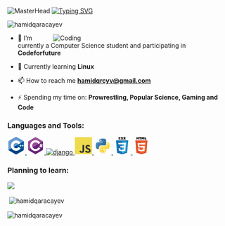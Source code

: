 ![MasterHead](https://media.tenor.com/EAktShRMJ-0AAAAd/disco-disco-elysium.gif)
<a href="https://git.io/typing-svg"><img src="https://readme-typing-svg.herokuapp.com?font=Fira+Code&size=25&pause=1000&color=1D35F7&vCenter=true&width=550&lines=Hi%2C+I'm+Hamid+Welcome+to+my+Profile!" alt="Typing SVG" /></a>
<p align="left"> <img src="https://komarev.com/ghpvc/?username=hamidqaracayev&label=Profile%20views&color=0e75b6&style=flat" alt="hamidqaracayev" /> </p>



<img align="right" alt="Coding" width="400" src="https://64.media.tumblr.com/ddb971c3cf1e6402d687867cf4630b81/f0d3ebbb2d0bafd4-17/s1280x1920/e040d9cddf0f70d9a7d14c2c06f0ee57c87414d9.gif">

- 🔭 I’m currently a Computer Science student and participating in **Codeforfuture**

- 🌱 Currently learning **Linux**

- 📫 How to reach me **hamidqrcyv@gmail.com**

- ⚡ Spending my time on: **Prowrestling, Popular Science, Gaming and Code**


<p align="left">
</p>

<h3 align="left">Languages and Tools:</h3>
<p align="left"> <a href="https://www.w3schools.com/cpp/" target="_blank" rel="noreferrer"> <img src="https://raw.githubusercontent.com/devicons/devicon/master/icons/cplusplus/cplusplus-original.svg" alt="cplusplus" width="40" height="40"/> </a> 
 <a href="https://www.w3schools.com/cs/" target="_blank" rel="noreferrer"> <img src="https://raw.githubusercontent.com/devicons/devicon/master/icons/csharp/csharp-original.svg" alt="csharp" width="40" height="40"/> </a> <a href="https://www.djangoproject.com/" target="_blank" rel="noreferrer"> <img src="https://cdn.worldvectorlogo.com/logos/django.svg" alt="django" width="40" height="40"/> </a> <a href="https://developer.mozilla.org/en-US/docs/Web/JavaScript" target="_blank" rel="noreferrer"> <img src="https://raw.githubusercontent.com/devicons/devicon/master/icons/javascript/javascript-original.svg" alt="javascript" width="40" height="40"/> </a> <a href="https://www.python.org" target="_blank" rel="noreferrer"> <img src="https://raw.githubusercontent.com/devicons/devicon/master/icons/python/python-original.svg" alt="python" width="40" height="40"/> </a>  <a href="https://www.w3schools.com/css/" target="_blank" rel="noreferrer"> <img src="https://raw.githubusercontent.com/devicons/devicon/master/icons/css3/css3-original-wordmark.svg" alt="css3" width="40" height="40"/> </a> <a href="https://www.w3.org/html/" target="_blank" rel="noreferrer"> <img src="https://raw.githubusercontent.com/devicons/devicon/master/icons/html5/html5-original-wordmark.svg" alt="html5" width="40" height="40"/> </a> </p>


<h3 align="left">Planning to learn:</h3>
<p align="left">
  <a href="https://www.w3schools.com">
    <img src="https://skillicons.dev/icons?i=docker,dotnet,fastapi,flask" />
  </a>
</p>

<p>&nbsp;<img align="center" src="https://github-readme-stats.vercel.app/api?username=hamidqaracayev&show_icons=true&locale=en" alt="hamidqaracayev" /></p> <p><img align="center" src="https://github-readme-streak-stats.herokuapp.com/?user=hamidqaracayev&" alt="hamidqaracayev" /></p>





